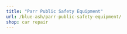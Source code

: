 ```yaml
---
title: "Parr Public Safety Equipment"
url: /blue-ash/parr-public-safety-equipment/
shop: car repair
---
```

